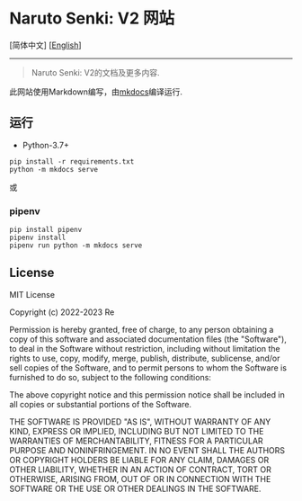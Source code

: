 Naruto Senki: V2 网站
==============================

[简体中文] [[English](README_EN.md)]

---

> Naruto Senki: V2的文档及更多内容.

此网站使用Markdown编写，由[mkdocs](http://www.mkdocs.org)编译运行.

## 运行

* Python-3.7+

```
pip install -r requirements.txt
python -m mkdocs serve
```

或

### pipenv

```
pip install pipenv
pipenv install
pipenv run python -m mkdocs serve
```

## License

MIT License

Copyright (c) 2022-2023 Re

Permission is hereby granted, free of charge, to any person obtaining a copy
of this software and associated documentation files (the "Software"), to deal
in the Software without restriction, including without limitation the rights
to use, copy, modify, merge, publish, distribute, sublicense, and/or sell
copies of the Software, and to permit persons to whom the Software is
furnished to do so, subject to the following conditions:

The above copyright notice and this permission notice shall be included in all
copies or substantial portions of the Software.

THE SOFTWARE IS PROVIDED "AS IS", WITHOUT WARRANTY OF ANY KIND, EXPRESS OR
IMPLIED, INCLUDING BUT NOT LIMITED TO THE WARRANTIES OF MERCHANTABILITY,
FITNESS FOR A PARTICULAR PURPOSE AND NONINFRINGEMENT. IN NO EVENT SHALL THE
AUTHORS OR COPYRIGHT HOLDERS BE LIABLE FOR ANY CLAIM, DAMAGES OR OTHER
LIABILITY, WHETHER IN AN ACTION OF CONTRACT, TORT OR OTHERWISE, ARISING FROM,
OUT OF OR IN CONNECTION WITH THE SOFTWARE OR THE USE OR OTHER DEALINGS IN THE
SOFTWARE.

